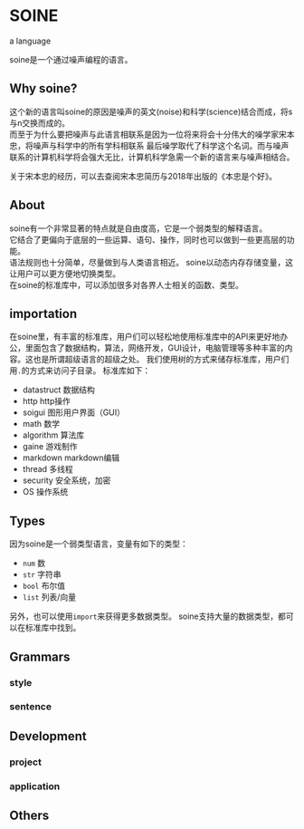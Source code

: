 # SOINE
a language

soine是一个通过噪声编程的语言。
## Why soine?
这个新的语言叫soine的原因是噪声的英文(noise)和科学(science)结合而成，将s与n交换而成的。  
而至于为什么要把噪声与此语言相联系是因为一位将来将会十分伟大的噪学家宋本忠，将噪声与科学中的所有学科相联系
最后噪学取代了科学这个名词。而与噪声联系的计算机科学将会强大无比，计算机科学急需一个新的语言来与噪声相结合。

关于宋本忠的经历，可以去查阅宋本忠简历与2018年出版的《本忠是个好》。
## About
soine有一个非常显著的特点就是自由度高，它是一个弱类型的解释语言。  
它结合了更偏向于底层的一些运算、语句、操作，同时也可以做到一些更高层的功能。  
语法规则也十分简单，尽量做到与人类语言相近。
soine以动态内存存储变量，这让用户可以更方便地切换类型。  
在soine的标准库中，可以添加很多对各界人士相关的函数、类型。  

## importation 
在soine里，有丰富的标准库，用户们可以轻松地使用标准库中的API来更好地办公，里面包含了数据结构，算法，网络开发，GUI设计，电脑管理等多种丰富的内容。这也是所谓超级语言的超级之处。
我们使用树的方式来储存标准库，用户们用`.`的方式来访问子目录。
标准库如下：
- datastruct 数据结构
- http http操作
- soigui 图形用户界面（GUI）
- math 数学
- algorithm 算法库
- gaine 游戏制作
- markdown markdown编辑
- thread 多线程
- security 安全系统，加密
- OS 操作系统

## Types
因为soine是一个弱类型语言，变量有如下的类型：  
 - ```num``` 数
 - ```str``` 字符串
 - ```bool``` 布尔值
 - ```list``` 列表/向量

另外，也可以使用```import```来获得更多数据类型。
soine支持大量的数据类型，都可以在标准库中找到。
## Grammars
 ### style
 ### sentence
## Development
 ### project
 ### application
## Others
